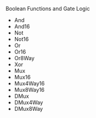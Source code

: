Boolean Functions and Gate Logic

- And
- And16
- Not
- Not16
- Or
- Or16
- Or8Way
- Xor
- Mux
- Mux16
- Mux4Way16
- Mux8Way16
- DMux
- DMux4Way
- DMux8Way
